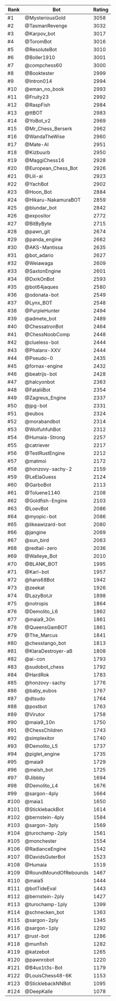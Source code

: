 Rank|Bot|Rating
---|---|---
#1|@MysteriousGold|3058
#2|@TasmanRevenge|3032
#3|@Karpov_bot|3017
#4|@ToromBot|3016
#5|@ResoluteBot|3010
#6|@Boller1910|3001
#7|@compchess60|3000
#8|@Booktester|2999
#9|@Intron014|2994
#10|@eman_no_book|2993
#11|@Fruity23|2992
#12|@RaspFish|2984
#13|@ttBOT|2983
#14|@YoBot_v2|2969
#15|@Mr_Chess_Berserk|2962
#16|@WandaTheWise|2960
#17|@Mate-AI|2951
#18|@Kizbuurb|2950
#19|@MaggiChess16|2928
#20|@European_Chess_Bot|2926
#21|@Lili-ai|2923
#22|@YachBot|2902
#23|@Hoon_Bot|2884
#24|@Hikaru-NakamuraBOT|2859
#25|@blundar_bot|2842
#26|@expositor|2772
#27|@BitByByte|2715
#28|@pawn_git|2674
#29|@panda_engine|2662
#30|@AKS-Mantissa|2635
#31|@bot_adario|2627
#32|@Weiawaga|2609
#33|@SaxtonEngine|2601
#34|@DxrkOnBot|2593
#35|@bot64jaques|2580
#36|@odonata-bot|2549
#37|@Lynx_BOT|2548
#38|@PurpleHunter|2494
#39|@admete_bot|2489
#40|@ChessatronBot|2464
#41|@ChessNoobComp|2448
#42|@clueless-bot|2444
#43|@Phalanx-XXV|2444
#44|@Pseudo-0|2435
#45|@fornax-engine|2432
#46|@beatrijs-bot|2428
#47|@halcyonbot|2363
#48|@FataliiBot|2354
#49|@Zagreus_Engine|2337
#50|@jpg-bot|2331
#51|@eubos|2324
#52|@morabandbot|2314
#53|@WolfuhfuhBot|2312
#54|@Humaia-Strong|2257
#55|@catriever|2217
#56|@TestRustEngine|2212
#57|@matmoi|2172
#58|@honzovy-sachy-2|2159
#59|@LeElaGuess|2124
#60|@GarboBot|2113
#61|@Toluene1140|2108
#62|@Goldfish-Engine|2103
#63|@LoevBot|2086
#64|@myopic-bot|2086
#65|@likeawizard-bot|2080
#66|@jangine|2069
#67|@sun_bird|2063
#68|@redtail-zero|2036
#69|@Walleye_Bot|2010
#70|@BLANK_BOT|1995
#71|@Karl-bot|1957
#72|@hans68Bot|1942
#73|@zeekat|1926
#74|@LazyBotJr|1898
#75|@notropis|1864
#76|@Demolito_L6|1862
#77|@maia9_30n|1861
#78|@QueensGamBOT|1861
#79|@The_Marcus|1841
#80|@chesstango_bot|1813
#81|@KlaraDestroyer-aB|1808
#82|@ai-con|1793
#83|@sudobot_chess|1792
#84|@HardRok|1783
#85|@honzovy-sachy|1776
#86|@baby_eubos|1767
#87|@dtsudo|1764
#88|@postbot|1763
#89|@Virutor|1758
#90|@maia9_10n|1750
#91|@ChessChildren|1743
#92|@simplexitor|1740
#93|@Demolito_L5|1737
#94|@piglet_engine|1735
#95|@maia9|1729
#96|@melsh_bot|1725
#97|@Jibbby|1694
#98|@Demolito_L4|1676
#99|@sargon-4ply|1664
#100|@maia1|1650
#101|@SticklebackBot|1614
#102|@bernstein-4ply|1584
#103|@sargon-3ply|1569
#104|@turochamp-2ply|1561
#105|@monchester|1554
#106|@RadianceEngine|1542
#107|@DavidsGuterBot|1523
#108|@Humaia|1519
#109|@RoundMoundOfRebounds|1467
#110|@maia5|1444
#111|@botTideEval|1443
#112|@bernstein-2ply|1427
#113|@turochamp-1ply|1399
#114|@schnecken_bot|1363
#115|@sargon-2ply|1345
#116|@sargon-1ply|1292
#117|@rust-bot|1286
#118|@munfish|1282
#119|@katzebot|1265
#120|@pawnrobot|1220
#121|@B4ux1t3s-Bot|1179
#122|@LouisChess48-6K|1153
#123|@SticklebackNNBot|1095
#124|@DeepKalle|1078
